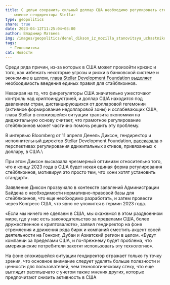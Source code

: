```yaml
---
title: С целью сохранить сильный доллар США необходимо регулировать стейблкоины
  – мнение гендиректора Stellar
type: geopolitics
share: true
date: 2023-04-12T11:25:04+03:00
author: Владимир Матвеев
img: /images/geopolitics/denel_dikson_iz_mozilla_stanovitsya_uchastnikom_proekta_stellar.jpg
tags:
  - Геополитика
cat: Новости
---
```

Среди ряда причин, из-за которых в США может произойти кризис и того, как избежать некоторые угрозы и риски в банковской системе и экономике в целом, [глава Stellar Development Foundation выделяет](https://cointelegraph.com/news/us-needs-to-regulate-stablecoins-to-keep-a-strong-dollar-stellar-ceo) необходимость введения единых правил для стэйблкоинов.

Невзирая на то, что финрегуляторы США значительно ужесточают контроль над криптоиндустрией, и доллар США находится под давлением стран, дистанцирующихся от долларовой гегемонии (активное формирование недолларовой зоны) и ослабевающих США, глава Stellar в сложившейся ситуации транзита экономики на диджитальную основу считает, что грамотное регулирование стейблкоинов может частично помочь решить эту проблему.

В интервью Bloomberg от 11 апреля Денель Диксон, гендиректор и исполнительный директор Stellar Development Foundation, [рассказала](https://www.bloomberg.com/news/videos/2023-04-11/expect-stablecoin-regulation-by-end-of-year-stellar-ceo-video?sref=323RPL5z) о перспективах регулирования ддижитальных активов, привязанных к доллару, в США.\

При этом Диксон высказала чрезмерный оптимизм относительно того, что к концу 2023 года в США будет некая единая форма регулирования стейблкоинов, мотивируя это просто тем, что «они хотят установить стандарт».

Заявление Диксон прозвучало в контексте заявлений Администрации Байдена о необходимости нормативно-правовой базы для стейблкоинов, что еще необходимо разработать, и затем провести через Конгресс США, что явно не уложится в термин 2023 года. 

«Если мы ничего не сделаем в США, мы окажемся в этом раздвоенном мире, где у нас есть законодательство за пределами США, более дружественное к криптовалюте», заявил гендиректор на фоне стремления и движения ряда бирж и компаний сместить акцент своей деятельности на Гонконг, Дубаи и Азиатский регион в целом. «Будут компании за пределами США, и по-прежнему будет проблема, что американские потребители захотят использовать эту технологию». 

На фоне сложившейся ситуации гендиректор отражает только ту точку зрения, что основное внимание следует уделять больше полезности и ценности для пользователей, чем технологическому стеку, что еще выглядит расплывчато с учетом также мнения других, которые предпочитают снизить активность в США